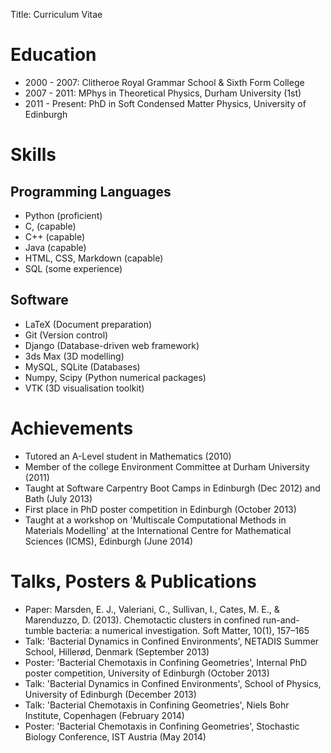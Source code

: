 Title: Curriculum Vitae

# Education

- 2000 - 2007: Clitheroe Royal Grammar School & Sixth Form College
- 2007 - 2011: MPhys in Theoretical Physics, Durham University (1st)
- 2011 - Present: PhD in Soft Condensed Matter Physics, University of Edinburgh

# Skills

## Programming Languages

- Python (proficient)
- C, (capable)
- C++ (capable)
- Java (capable)
- HTML, CSS, Markdown (capable)
- SQL (some experience)

## Software

- LaTeX (Document preparation)
- Git (Version control)
- Django (Database-driven web framework)
- 3ds Max (3D modelling)
- MySQL, SQLite (Databases)
- Numpy, Scipy (Python numerical packages)
- VTK (3D visualisation toolkit)

# Achievements

- Tutored an A-Level student in Mathematics (2010)
- Member of the college Environment Committee at Durham University (2011)
- Taught at Software Carpentry Boot Camps in Edinburgh (Dec 2012) and Bath (July 2013)
- First place in PhD poster competition in Edinburgh (October 2013)
- Taught at a workshop on 'Multiscale Computational Methods in Materials Modelling' at the International Centre for Mathematical Sciences (ICMS), Edinburgh (June 2014)

# Talks, Posters & Publications

- Paper: Marsden, E. J., Valeriani, C., Sullivan, I., Cates, M. E., & Marenduzzo, D. (2013). Chemotactic clusters in confined run-and-tumble bacteria: a numerical investigation. Soft Matter, 10(1), 157–165
- Talk: 'Bacterial Dynamics in Confined Environments', NETADIS Summer School, Hillerød, Denmark (September 2013)
- Poster: 'Bacterial Chemotaxis in Confining Geometries', Internal PhD poster competition, University of Edinburgh (October 2013)
- Talk: 'Bacterial Dynamics in Confined Environments', School of Physics, University of Edinburgh (December 2013)
- Talk: 'Bacterial Chemotaxis in Confining Geometries', Niels Bohr Institute, Copenhagen (February 2014)
- Poster: 'Bacterial Chemotaxis in Confining Geometries', Stochastic Biology Conference, IST Austria (May 2014)
